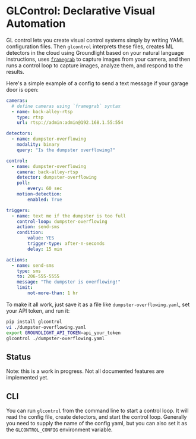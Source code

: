 # GLControl: Declarative Visual Automation

GL control lets you create visual control systems simply by writing YAML configuration files.  Then `glcontrol` interprets these files, creates ML detectors in the cloud using Groundlight based on your natural language instructions, uses [`framegrab`](https://github.com/groundlight/framegrab) to capture images from your camera, and then runs a control loop to capture images, analyze them, and respond to the results.

Here's a simple example of a config to send a text message if your garage door is open:
    
```yaml
cameras:
  # define cameras using `framegrab` syntax
  - name: back-alley-rtsp
    type: rtsp
    url: rtsp://admin:admin@192.168.1.55:554

detectors:
  - name: dumpster-overflowing
    modality: binary
    query: "Is the dumpster overflowing?"

control:
  - name: dumpster-overflowing
    camera: back-alley-rtsp
    detector: dumpster-overflowing
    poll:
        every: 60 sec
    motion-detection:
        enabled: True

triggers:
  - name: text me if the dumpster is too full
    control-loop: dumpster-overflowing
    action: send-sms
    condition:
        value: YES
        trigger-type: after-n-seconds
        delay: 15 min

actions:
  - name: send-sms
    type: sms
    to: 206-555-5555
    message: "The dumpster is overflowing!"
    limit:
        not-more-than: 1 hr
```

To make it all work, just save it as a file like `dumpster-overflowing.yaml`, set your API token, and run it:

```bash
pip install glcontrol
vi ./dumpster-overflowing.yaml
export GROUNDLIGHT_API_TOKEN=api_your_token
glcontrol ./dumpster-overflowing.yaml
```

## Status

Note: this is a work in progress.  Not all documented features are implemented yet.


## CLI

You can run `glcontrol` from the command line to start a control loop.  It will read the config file, create detectors, and start the control loop.  Generally you need to supply the name of the config yaml, but you can also set it
as the `GLCONTROL_CONFIG` environment variable.

